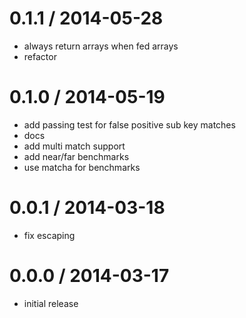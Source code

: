 
0.1.1 / 2014-05-28
==================

 * always return arrays when fed arrays
 * refactor

0.1.0 / 2014-05-19
==================

 * add passing test for false positive sub key matches
 * docs
 * add multi match support
 * add near/far benchmarks
 * use matcha for benchmarks

0.0.1 / 2014-03-18
==================

 * fix escaping

0.0.0 / 2014-03-17
==================

 * initial release

